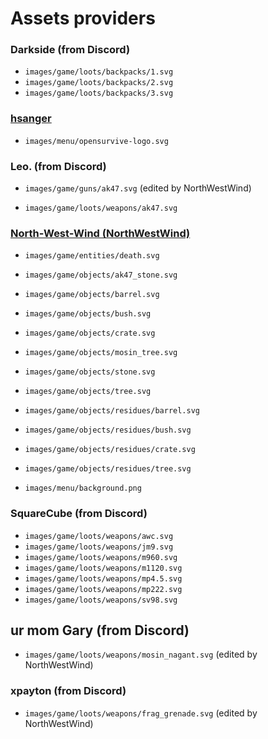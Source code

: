 # Assets providers

### Darkside (from Discord)
- `images/game/loots/backpacks/1.svg`
- `images/game/loots/backpacks/2.svg`
- `images/game/loots/backpacks/3.svg`

### [hsanger](https://github.com/hsanger)
- `images/menu/opensurvive-logo.svg`

### Leo. (from Discord)
- `images/game/guns/ak47.svg` (edited by NorthWestWind)

- `images/game/loots/weapons/ak47.svg`

### [North-West-Wind (NorthWestWind)](https://github.com/North-West-Wind)
- `images/game/entities/death.svg`

- `images/game/objects/ak47_stone.svg`
- `images/game/objects/barrel.svg`
- `images/game/objects/bush.svg`
- `images/game/objects/crate.svg`
- `images/game/objects/mosin_tree.svg`
- `images/game/objects/stone.svg`
- `images/game/objects/tree.svg`

- `images/game/objects/residues/barrel.svg`
- `images/game/objects/residues/bush.svg`
- `images/game/objects/residues/crate.svg`
- `images/game/objects/residues/tree.svg`

- `images/menu/background.png`

### SquareCube (from Discord)
- `images/game/loots/weapons/awc.svg`
- `images/game/loots/weapons/jm9.svg`
- `images/game/loots/weapons/m960.svg`
- `images/game/loots/weapons/m1120.svg`
- `images/game/loots/weapons/mp4.5.svg`
- `images/game/loots/weapons/mp222.svg`
- `images/game/loots/weapons/sv98.svg`

## ur mom Gary (from Discord)
- `images/game/loots/weapons/mosin_nagant.svg` (edited by NorthWestWind)

### xpayton (from Discord)
- `images/game/loots/weapons/frag_grenade.svg` (edited by NorthWestWind)